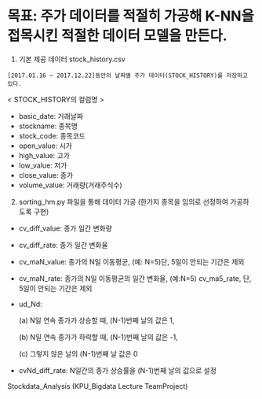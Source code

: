 # 목표: 주가 데이터를 적절히 가공해 K-NN을 접목시킨 적절한 데이터 모델을 만든다.

  1. 기본 제공 데이터 stock_history.csv
  
    [2017.01.16 ~ 2017.12.22]동안의 날짜별 주가 데이터(STOCK_HISTORY)를 저장하고 있다. 
  
  < STOCK_HISTORY의 컬럼명 >
  - basic_date: 거래날짜
  - stockname: 종목명
  - stock_code: 종목코드
  - open_value: 시가
  - high_value: 고가
  - low_value: 저가
  - close_value: 종가
  - volume_value: 거래량(거래주식수)
  
  2. sorting_hm.py 파일을 통해 데이터 가공
  (한가지 종목을 임의로 선정하여 가공하도록 구현)
  - cv_diff_value: 종가 일간 변화량
  - cv_diff_rate: 종가 일간 변화율
  - cv_maN_value: 종가의 N일 이동평균, (예: N=5)단, 5일이 안되는 기간은 제외
  - cv_maN_rate: 종가의 N일 이동평균의 일간 변화율, (예:N=5) cv_ma5_rate, 단, 5일이 안되는 기간은 제외
  
  - ud_Nd:
  
    (a) N일 연속 종가가 상승할 때, (N-1)번째 날의 값은 1, 
  
    (b) N일 연속 종가가 하락할 때, (N-1)번째 날의 값은 -1, 
  
    (c) 그렇지 않은 날의 (N-1)번째 날 값은 0
  
  - cvNd_diff_rate: N일간의 종가 상승률을 (N-1)번째 날의 값으로 설정
  
Stockdata_Analysis
(KPU_Bigdata Lecture TeamProject)
